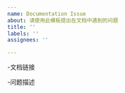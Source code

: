 ```yaml
---
name: Documentation Issue
about: 请使用此模板提出在文档中遇到的问题
title: ''
labels: ''
assignees: ''

---
```


-文档链接
<!-- 请您贴出有问题的文档链接 -->



-问题描述
<!-- 请您简要清晰的描述您的问题 -->
